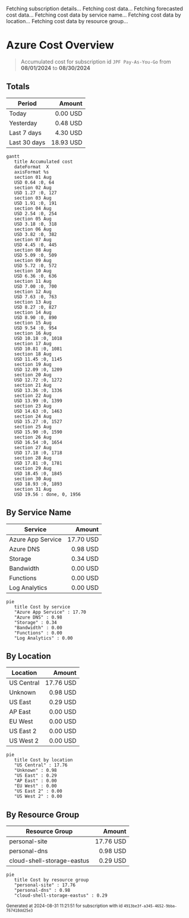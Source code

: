 Fetching subscription details...
Fetching cost data...
Fetching forecasted cost data...
Fetching cost data by service name...
Fetching cost data by location...
Fetching cost data by resource group...
# Azure Cost Overview

> Accumulated cost for subscription id `JPF Pay-As-You-Go` from **08/01/2024** to **08/30/2024**

## Totals

|Period|Amount|
|---|---:|
|Today|0.00 USD|
|Yesterday|0.48 USD|
|Last 7 days|4.30 USD|
|Last 30 days|18.93 USD|

```mermaid
gantt
   title Accumulated cost
   dateFormat  X
   axisFormat %s
   section 01 Aug
   USD 0.64 :0, 64
   section 02 Aug
   USD 1.27 :0, 127
   section 03 Aug
   USD 1.91 :0, 191
   section 04 Aug
   USD 2.54 :0, 254
   section 05 Aug
   USD 3.18 :0, 318
   section 06 Aug
   USD 3.82 :0, 382
   section 07 Aug
   USD 4.45 :0, 445
   section 08 Aug
   USD 5.09 :0, 509
   section 09 Aug
   USD 5.72 :0, 572
   section 10 Aug
   USD 6.36 :0, 636
   section 11 Aug
   USD 7.00 :0, 700
   section 12 Aug
   USD 7.63 :0, 763
   section 13 Aug
   USD 8.27 :0, 827
   section 14 Aug
   USD 8.90 :0, 890
   section 15 Aug
   USD 9.54 :0, 954
   section 16 Aug
   USD 10.18 :0, 1018
   section 17 Aug
   USD 10.81 :0, 1081
   section 18 Aug
   USD 11.45 :0, 1145
   section 19 Aug
   USD 12.09 :0, 1209
   section 20 Aug
   USD 12.72 :0, 1272
   section 21 Aug
   USD 13.36 :0, 1336
   section 22 Aug
   USD 13.99 :0, 1399
   section 23 Aug
   USD 14.63 :0, 1463
   section 24 Aug
   USD 15.27 :0, 1527
   section 25 Aug
   USD 15.90 :0, 1590
   section 26 Aug
   USD 16.54 :0, 1654
   section 27 Aug
   USD 17.18 :0, 1718
   section 28 Aug
   USD 17.81 :0, 1781
   section 29 Aug
   USD 18.45 :0, 1845
   section 30 Aug
   USD 18.93 :0, 1893
   section 31 Aug
   USD 19.56 : done, 0, 1956
```

## By Service Name

|Service|Amount|
|---|---:|
|Azure App Service|17.70 USD|
|Azure DNS|0.98 USD|
|Storage|0.34 USD|
|Bandwidth|0.00 USD|
|Functions|0.00 USD|
|Log Analytics|0.00 USD|

```mermaid
pie
   title Cost by service
   "Azure App Service" : 17.70
   "Azure DNS" : 0.98
   "Storage" : 0.34
   "Bandwidth" : 0.00
   "Functions" : 0.00
   "Log Analytics" : 0.00
```

## By Location

|Location|Amount|
|---|---:|
|US Central|17.76 USD|
|Unknown|0.98 USD|
|US East|0.29 USD|
|AP East|0.00 USD|
|EU West|0.00 USD|
|US East 2|0.00 USD|
|US West 2|0.00 USD|

```mermaid
pie
   title Cost by location
   "US Central" : 17.76
   "Unknown" : 0.98
   "US East" : 0.29
   "AP East" : 0.00
   "EU West" : 0.00
   "US East 2" : 0.00
   "US West 2" : 0.00
```

## By Resource Group

|Resource Group|Amount|
|---|---:|
|personal-site|17.76 USD|
|personal-dns|0.98 USD|
|cloud-shell-storage-eastus|0.29 USD|

```mermaid
pie
   title Cost by resource group
   "personal-site" : 17.76
   "personal-dns" : 0.98
   "cloud-shell-storage-eastus" : 0.29
```

<sup>Generated at 2024-08-31 11:21:51 for subscription with id `4913be3f-a345-4652-9bba-767418dd25e3`</sup>
